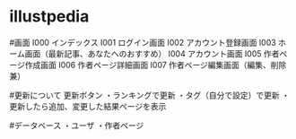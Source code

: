 # illustpedia

#画面
I000 インデックス
I001 ログイン画面
I002 アカウント登録画面
I003 ホーム画面（最新記事、あなたへのおすすめ）
I004 アカウント画面
I005 作者ページ作成画面
I006 作者ページ詳細画面
I007 作者ページ編集画面（編集、削除兼）

#更新について
更新ボタン
・ランキングで更新
・タグ（自分で設定）で更新
・更新したら追加、変更した結果ページを表示

#データベース
・ユーザ
・作者ページ
